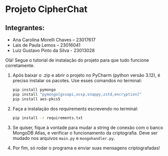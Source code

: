 # Projeto CipherChat

## Integrantes: 
- Ana Carolina Morelli Chaves – 23017617
- Lais de Paula Lemos – 23016041
- Luiz Gustavo Pinto da Silva - 23013028

Olá! Segue o tutorial de instalação do projeto para que tudo funcione corretamente.

1) Após baixar o .zip e abrir o projeto no PyCharm (python versão 3.12), é preciso instalar os pacotes. Use esses comandos no terminal:
    ```bash
    pip install pymongo
    pip install "pymongo[gssapi,ocsp,snappy,zstd,encryption]"
    pip install aes-pkcs5
    ```

2) Faça a instalação dos requirements escrevendo no terminal:
    ```bash
    pip install -r requirements.txt
    ```

3) Se quiser, fique à vontade para mudar a string de conexão com o banco MongoDB Atlas, e verificar o funcionamento da criptografia. Deve ser mudado nos arquivos `main.py` e `mongohandler.py`.

4) Por fim, só rodar o programa e enviar suas mensagens criptografadas!